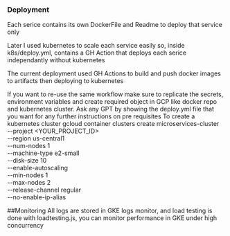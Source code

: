 ### Deployment
Each serice contains its own DockerFile and Readme to deploy that service only

Later I used kubernetes to scale each service easily so, inside k8s/deploy.yml, contains a GH Action that deploys each serice independantly without kubernetes

The current deployment used GH Actions to build and push docker images to artifacts then deploying to kubernetes

If you want to re-use the same workflow make sure to replicate the secrets, environment variables and create required object in GCP like docker repo and kubernetes cluster. Ask any GPT by showing the deploy.yml file that you want for any further instructions on pre requisites
To create a kubernetes cluster
gcloud container clusters create microservices-cluster \
    --project <YOUR_PROJECT_ID> \
    --region us-central1 \
    --num-nodes 1 \
    --machine-type e2-small \
    --disk-size 10 \
    --enable-autoscaling \
    --min-nodes 1 \
    --max-nodes 2 \
    --release-channel regular \
    --no-enable-ip-alias

##Monitoring
All logs are stored in GKE logs monitor, and load testing is done with loadtesting.js, you can monitor performance in GKE under high concurrency